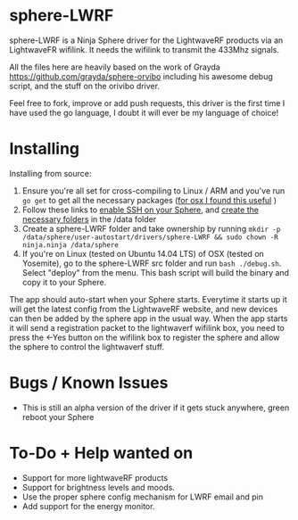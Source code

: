 sphere-LWRF
=============

sphere-LWRF is a Ninja Sphere driver for the LightwaveRF products via an LightwaveFR wifilink. It needs the wifilink to transmit the 433Mhz signals.

All the files here are heavily based on the work of Grayda https://github.com/grayda/sphere-orvibo  including his awesome debug script, and the stuff on the orivibo driver.

Feel free to fork, improve or add push requests, this driver is the first time I have used the go language, I doubt it will ever be my language of choice!

Installing
========

Installing from source:
 1. Ensure you're all set for cross-compiling to Linux / ARM and you've run `go get` to get all the necessary packages ([for osx I found this useful][1] )
 2. Follow these links to [enable SSH on your Sphere][2], and [create the necessary folders][3] in the /data folder
 3. Create a sphere-LWRF folder and take ownership by running `mkdir -p /data/sphere/user-autostart/drivers/sphere-LWRF && sudo chown -R ninja.ninja /data/sphere`
 4. If you're on Linux (tested on Ubuntu 14.04 LTS) of OSX (tested on Yosemite), go to the sphere-LWRF src folder and run `bash ./debug.sh`. Select "deploy" from the menu. This bash script will build the binary and copy it to your Sphere.

  [1]: http://stackoverflow.com/questions/12168873/cross-compile-go-on-osx
  [2]: https://developers.ninja/introduction/enable-ssh.html
  [3]: https://developers.ninja/introduction/directory-structure.html


The app should auto-start when your Sphere starts. Everytime it starts up it will get the latest config from the LightwaveRF website, and new devices can then be added by the sphere app in the usual way.  When the app starts it will send a registration packet to the lightwaverf wifilink box, you need to press the <-Yes   button on the wifilink box to register the sphere and allow the sphere to control the lightwaverf stuff.

Bugs / Known Issues
===================


 - This is still an alpha version of the driver if it gets stuck anywhere, green reboot your Sphere

To-Do + Help wanted on
=======================

- Support for more lightwaveRF products
- Support for brightness levels and moods.
- Use the proper sphere config mechanism for LWRF email and pin
- Add support for the energy monitor.
